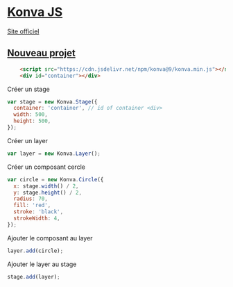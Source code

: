 # [Konva JS](readme.md)

[Site officiel](https://konvajs.org/)

## [Nouveau projet](https://konvajs.org/)

```html
    <script src="https://cdn.jsdelivr.net/npm/konva@9/konva.min.js"></script>
    <div id="container"></div>
```

Créer un stage

```js
var stage = new Konva.Stage({
  container: 'container', // id of container <div>
  width: 500,
  height: 500,
});
```

Créer un layer

```js
var layer = new Konva.Layer();
```

Créer un composant cercle

```js
var circle = new Konva.Circle({
  x: stage.width() / 2,
  y: stage.height() / 2,
  radius: 70,
  fill: 'red',
  stroke: 'black',
  strokeWidth: 4,
});
```

Ajouter le composant au layer

```js
layer.add(circle);
```

Ajouter le layer au stage

```js
stage.add(layer);
```
